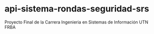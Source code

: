 # api-sistema-rondas-seguridad-srs
Proyecto Final de la Carrera Ingenieria en Sistemas de Información UTN FRBA
